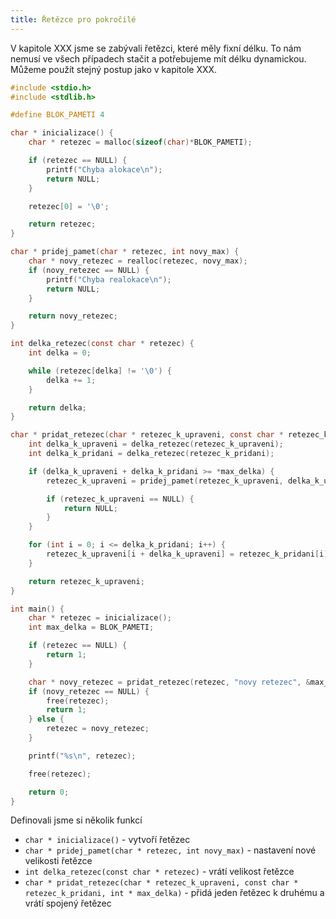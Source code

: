 ```yaml
---
title: Řetězce pro pokročilé
---
```



V kapitole XXX jsme se zabývali řetězci, které měly fixní délku. To nám nemusí ve všech případech stačit a potřebujeme mít délku dynamickou. Můžeme použít stejný postup jako v kapitole XXX.

```c
#include <stdio.h>
#include <stdlib.h>

#define BLOK_PAMETI 4

char * inicializace() {
    char * retezec = malloc(sizeof(char)*BLOK_PAMETI);

    if (retezec == NULL) {
        printf("Chyba alokace\n");
        return NULL;
    }

    retezec[0] = '\0';

    return retezec;
}

char * pridej_pamet(char * retezec, int novy_max) {
    char * novy_retezec = realloc(retezec, novy_max);
    if (novy_retezec == NULL) {
        printf("Chyba realokace\n");
        return NULL;
    }

    return novy_retezec;
}

int delka_retezec(const char * retezec) {
    int delka = 0;

    while (retezec[delka] != '\0') {
        delka += 1;
    }

    return delka;
}

char * pridat_retezec(char * retezec_k_upraveni, const char * retezec_k_pridani, int * max_delka) {
    int delka_k_upraveni = delka_retezec(retezec_k_upraveni);
    int delka_k_pridani = delka_retezec(retezec_k_pridani);

    if (delka_k_upraveni + delka_k_pridani >= *max_delka) {
        retezec_k_upraveni = pridej_pamet(retezec_k_upraveni, delka_k_upraveni + delka_k_pridani + 1);

        if (retezec_k_upraveni == NULL) {
            return NULL;
        }
    }

    for (int i = 0; i <= delka_k_pridani; i++) {
        retezec_k_upraveni[i + delka_k_upraveni] = retezec_k_pridani[i];
    }

    return retezec_k_upraveni;
}

int main() {
    char * retezec = inicializace();
    int max_delka = BLOK_PAMETI;

    if (retezec == NULL) {
        return 1;
    }

    char * novy_retezec = pridat_retezec(retezec, "novy retezec", &max_delka);
    if (novy_retezec == NULL) {
        free(retezec);
        return 1;
    } else {
        retezec = novy_retezec;
    }

    printf("%s\n", retezec);

    free(retezec);

    return 0;
}
```

Definovali jsme si několik funkcí

* `char * inicializace()` - vytvoří řetězec
* `char * pridej_pamet(char * retezec, int novy_max)` - nastavení nové velikosti řetězce
* `int delka_retezec(const char * retezec)` - vrátí velikost řetězce
* `char * pridat_retezec(char * retezec_k_upraveni, const char * retezec_k_pridani, int * max_delka)` - přidá jeden řetězec k druhému a vrátí spojený řetězec

